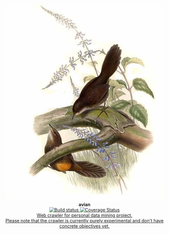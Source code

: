 <p align="center">
  <img src="https://raw.githubusercontent.com/iomonad/avian/master/project/artworks/banner.jpg"/><br>
  <b>avian</b><br>
  <a href='https://travis-ci.org/iomonad/avian'>
    <img src='https://travis-ci.org/iomonad/avian.svg?branch=master' alt='Build status'/>
  </a>
  <a href='https://coveralls.io/github/iomonad/avian?branch=master'>
    <img src='https://coveralls.io/repos/github/iomonad/avian/badge.svg?branch=master' alt='Coverage Status' />
  </a><br>
  <u>Web crawler for personal data mining project.</u><br>
  <u> Please note that the crawler is currently purely experimental and
      don't have concrete objectives yet.
  </u>
</p>
